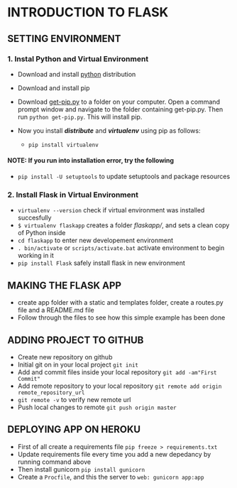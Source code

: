 # INTRODUCTION TO FLASK

## SETTING ENVIRONMENT

### 1. Instal Python and Virtual Environment

* Download and install [python](https://www.python.org/downloads/) distribution
* Download and install pip
* Download [get-pip.py](https://bootstrap.pypa.io/get-pip.py) to a folder on your computer. Open a command prompt window and navigate to the folder containing get-pip.py. Then run `python get-pip.py`. This will install pip.
* Now you install **_distribute_** and _**virtualenv**_ using pip as follows:

  * `pip install virtualenv`

#### NOTE: If you run into installation error, try the following

* `pip install -U setuptools` to update setuptools and package resources

### 2. Install Flask in Virtual Environment

* `virtualenv --version` check if virtual environment was installed succesfully
* `$ virtualenv flaskapp` creates a folder _flaskapp/_, and sets a clean copy of Python inside
* `cd flaskapp` to enter new developement environment
* `. bin/activate` or `scripts/activate.bat` activate environment to begin working in it
* `pip install Flask` safely install flask in new environment

## MAKING THE FLASK APP

* create app folder with a static and templates folder, create a routes.py file and a README.md file
* Follow through the files to see how this simple example has been done

## ADDING PROJECT TO GITHUB

* Create new repository on github
* Initial git on in your local project `git init`
* Add and commit files inside your local repository `git add -am"First Commit"`
* Add remote repository to your local repository `git remote add origin remote_repository_url`
* `git remote -v` to verify new remote url
* Push local changes to remote `git push origin master`

## DEPLOYING APP ON HEROKU

* First of all create a requirements file `pip freeze > requirements.txt`
* Update requirements file every time you add a new depedancy by running command above
* Then install gunicorn `pip install gunicorn`
* Create a `Procfile`, and this the server to `web: gunicorn app:app`
